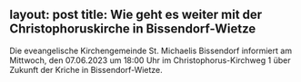 layout: post
title: Wie geht es weiter mit der Christophoruskirche in Bissendorf-Wietze 
---
Die eveangelische Kirchengemeinde St. Michaelis Bissendorf informiert am Mittwoch, den 07.06.2023 um 18:00 Uhr im Christophorus-Kirchweg 1 über Zukunft der Kriche in Bissendorf-Wietze.

